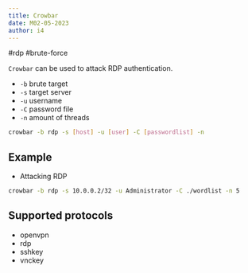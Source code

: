 ```yaml
---
title: Crowbar
date: M02-05-2023
author: i4
---
```


#rdp #brute-force


`Crowbar` can be used to attack RDP authentication.

- `-b` brute target
- `-s` target server
- `-u` username
- `-C` password file
- `-n` amount of threads

```bash
crowbar -b rdp -s [host] -u [user] -C [passwordlist] -n 
```

## Example 
- Attacking RDP
```bash
crowbar -b rdp -s 10.0.0.2/32 -u Administrator -C ./wordlist -n 5
```
## Supported protocols
- openvpn
- rdp
- sshkey
- vnckey